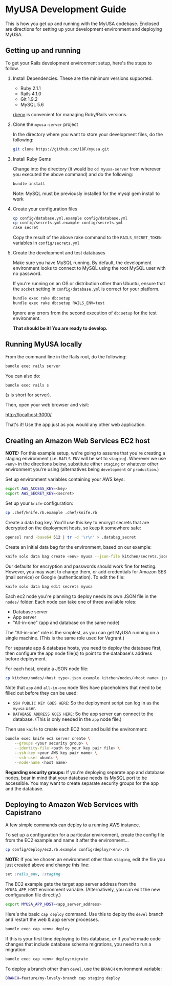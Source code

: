 # MyUSA Development Guide

This is how you get up and running with the MyUSA codebase.  Enclosed are directions for setting up your development environment and deploying MyUSA.

## Getting up and running

To get your Rails development environment setup, here's the steps to follow.

1. Install Dependencies.  These are the minimum versions supported.
      - Ruby 2.1.1
      - Rails 4.1.0
      - Git 1.9.2
      - MySQL 5.6

    [rbenv](https://github.com/sstephenson/rbenv) is convenient for managing Ruby/Rails versions.

2. Clone the `myusa-server` project

    In the directory where you want to store your development files, do the following:

    ```sh
    git clone https://github.com/18F/myusa.git
    ```

3. Install Ruby Gems

    Change into the directory (it would be `cd myusa-server` from wherever you executed the above command) and do the following:

    ```sh
    bundle install
    ```

    Note: MySQL must be previously installed for the mysql gem install to work

4. Create your configuration files

    ```sh
    cp config/database.yml.example config/database.yml
    cp config/secrets.yml.example config/secrets.yml
    rake secret
    ```

    Copy the result of the above rake command to the `RAILS_SECRET_TOKEN` variables in `config/secrets.yml`

5. Create the development and test databases

    Make sure you have MySQL running.  By default, the development environment looks to connect to MySQL using the root MySQL user with no password.

    If you're running on an OS or distribution other than Ubuntu, ensure that the `socket` setting in `config/database.yml` is correct for your platform.

    ```sh
    bundle exec rake db:setup
    bundle exec rake db:setup RAILS_ENV=test
    ```

    Ignore any errors from the second execution of `db:setup` for the test environment.

    **That should be it!  You are ready to develop.**

## Running MyUSA locally

From the command line in the Rails root, do the following:

```sh
bundle exec rails server
```

You can also do:

```sh
bundle exec rails s
```

(`s` is short for server).

Then, open your web browser and visit:

[http://localhost:3000/](http://localhost:3000/)

That's it!  Use the app just as you would any other web application.

## Creating an Amazon Web Services EC2 host

**NOTE:** For this example setup, we're going to assume that you're creating
a staging environment (i.e. `RAILS_ENV` will be set to `staging`). Wherever
we use `<env>` in the directions below, substitute either `staging` or whatever
other environment you're using (alternatives being `development` or
`production`.)

Set up environment variables containing your AWS keys:

```sh
export AWS_ACCESS_KEY=<key>
export AWS_SECRET_KEY=<secret>
```

Set up your `knife` configuration:

```sh
cp .chef/knife.rb.example .chef/knife.rb
```

Create a data bag key. You'll use this key to encrypt secrets that are
decrypted on the deployment hosts, so keep it somewhere safe:
```sh
openssl rand -base64 512 | tr -d '\r\n' > .databag_secret
```

Create an initial data bag for the environment, based on our example:

```sh
knife solo data bag create <env> myusa --json-file kitchen/secrets.json.example
```

Our defaults for encryption and passwords should work fine for testing. However,
you may want to change them, or add credentials for Amazon SES (mail service)
or Google (authentication). To edit the file:

```sh
knife solo data bag edit secrets myusa
```

Each ec2 node you're planning to deploy needs its own JSON file in the `nodes/`
folder. Each node can take one of three available roles:
* Database server
* App server
* "All-in-one" (app and database on the same node)

The "All-in-one" role is the simplest, as you can get MyUSA running on a single
machine. (This is the same role used for Vagrant.)

For separate app & database hosts, you need to deploy the database first,
then configure the app node file(s) to point to the database's address before
deployment.

For each host, create a JSON node file:
```sh
cp kitchen/nodes/<host type>.json.example kitchen/nodes/<host name>.json
```

Note that `app` and `all-in-one` node files have placeholders that need to be
filled out before they can be used:
 * `SSH PUBLIC KEY GOES HERE`: So the deployment script can log in as the
   `myusa` user.
 * `DATABASE ADDRESS GOES HERE`: So the app server can connect to the database.
   (This is only needed in the `app` node file.)

Then use `knife` to create each EC2 host and build the environment:

```sh
bundle exec knife ec2 server create \
    --groups <your security group> \
    --identity-file <path to your key pair file> \
    --ssh-key <your AWS key pair name> \
    --ssh-user ubuntu \
    --node-name <host name>
```

**Regarding security groups:** If you're deploying separate app and database
nodes, bear in mind that your database needs its MySQL port to be accessible.
You may want to create separate security groups for the app and the database.

## Deploying to Amazon Web Services with Capistrano

A few simple commands can deploy to a running AWS instance.

To set up a configuration for a particular environment, create the config file
from the EC2 example and name it after the environment...

```sh
cp config/deploy/ec2.rb.example config/deploy/<env>.rb
```

**NOTE:** If you've chosen an environment other than `staging`, edit the file
you just created above and change this line:
```ruby
set :rails_env, :staging
```

The EC2 example gets the target app server address from the `MYUSA_APP_HOST`
environment variable. (Alternatively, you can edit the new configuration file directly.)

```sh
export MYUSA_APP_HOST=<app_server_address>
```

Here's the basic `cap deploy` command. Use this to deploy the `devel` branch
and restart the web & app server processes.

```sh
bundle exec cap <env> deploy
```

If this is your first time deploying to this database, *or* if you've made
code changes that include database schema migrations, you need to run a
migration:

```sh
bundle exec cap <env> deploy:migrate
```

To deploy a branch other than `devel`, use the `BRANCH` environment variable:
```sh
BRANCH=feature/my-lovely-branch cap staging deploy
```
